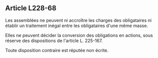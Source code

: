 Article L228-68
----
Les assemblées ne peuvent ni accroître les charges des obligataires ni établir
un traitement inégal entre les obligataires d'une même masse.

Elles ne peuvent décider la conversion des obligations en actions, sous réserve
des dispositions de l'article L. 225-167.

Toute disposition contraire est réputée non écrite.
